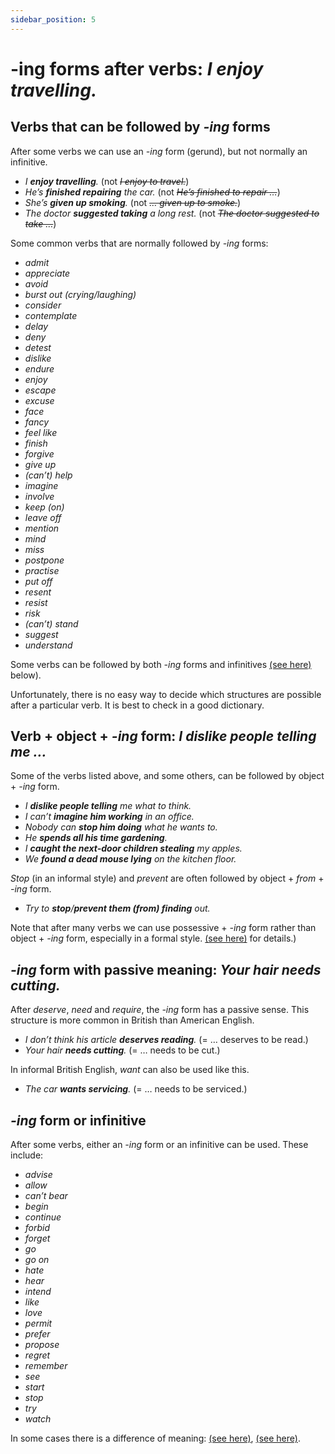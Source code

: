 ```yaml
---
sidebar_position: 5
---
```


# -ing forms after verbs: *I enjoy travelling.*

## Verbs that can be followed by *-ing* forms

After some verbs we can use an *\-ing* form (gerund), but not normally an infinitive.

- *I **enjoy travelling**.* (not *~~I enjoy to travel.~~*)
- *He’s **finished repairing** the car.* (not *~~He’s finished to repair …~~*)
- *She’s **given up smoking**.* (not *~~… given up to smoke.~~*)
- *The doctor **suggested taking** a long rest.* (not *~~The doctor suggested to take …~~*)

Some common verbs that are normally followed by *\-ing* forms:

- *admit*
- *appreciate*
- *avoid*
- *burst out (crying/laughing)*
- *consider*
- *contemplate*
- *delay*
- *deny*
- *detest*
- *dislike*
- *endure*
- *enjoy*
- *escape*
- *excuse*
- *face*
- *fancy*
- *feel like*
- *finish*
- *forgive*
- *give up*
- *(can’t) help*
- *imagine*
- *involve*
- *keep (on)*
- *leave off*
- *mention*
- *mind*
- *miss*
- *postpone*
- *practise*
- *put off*
- *resent*
- *resist*
- *risk*
- *(can’t) stand*
- *suggest*
- *understand*

Some verbs can be followed by both *\-ing* forms and infinitives [(see here)](#ing-form-or-infinitive) below).

Unfortunately, there is no easy way to decide which structures are possible after a particular verb. It is best to check in a good dictionary.

## Verb + object + *-ing* form: *I dislike people telling me …*

Some of the verbs listed above, and some others, can be followed by object + *\-ing* form.

- *I **dislike people telling** me what to think.*
- *I can’t **imagine him working** in an office.*
- *Nobody can **stop him doing** what he wants to.*
- *He **spends all his time gardening**.*
- *I **caught the next-door children stealing** my apples.*
- *We **found a dead mouse lying** on the kitchen floor.*

*Stop* (in an informal style) and *prevent* are often followed by object + *from* + *\-ing* form.

- *Try to **stop**/**prevent them (from) finding** out.*

Note that after many verbs we can use possessive + *\-ing* form rather than object + *\-ing* form, especially in a formal style. [(see here)](./../infinitives-ing-forms-and-past-participles/ing-form-as-subject-object-or-complement#the-opening-of-parliament-my-smoking) for details.)

## *-ing* form with passive meaning: *Your hair needs cutting.*

After *deserve*, *need* and *require*, the *\-ing* form has a passive sense. This structure is more common in British than American English.

- *I don’t think his article **deserves reading**.* (= … deserves to be read.)
- *Your hair **needs cutting**.* (= … needs to be cut.)

In informal British English, *want* can also be used like this.

- *The car **wants servicing**.* (= … needs to be serviced.)

## *-ing* form or infinitive

After some verbs, either an *\-ing* form or an infinitive can be used. These include:

- *advise*
- *allow*
- *can’t bear*
- *begin*
- *continue*
- *forbid*
- *forget*
- *go*
- *go on*
- *hate*
- *hear*
- *intend*
- *like*
- *love*
- *permit*
- *prefer*
- *propose*
- *regret*
- *remember*
- *see*
- *start*
- *stop*
- *try*
- *watch*

In some cases there is a difference of meaning: [(see here)](./infinitives-or-ing-forms-both-possible-with-different-uses), [(see here)](./hear-see-etc-object-verb-form).
